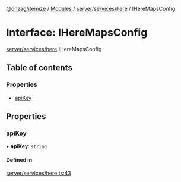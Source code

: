 [@onzag/itemize](../README.md) / [Modules](../modules.md) / [server/services/here](../modules/server_services_here.md) / IHereMapsConfig

# Interface: IHereMapsConfig

[server/services/here](../modules/server_services_here.md).IHereMapsConfig

## Table of contents

### Properties

- [apiKey](server_services_here.IHereMapsConfig.md#apikey)

## Properties

### apiKey

• **apiKey**: `string`

#### Defined in

[server/services/here.ts:43](https://github.com/onzag/itemize/blob/73e0c39e/server/services/here.ts#L43)
